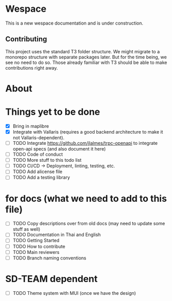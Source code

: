 # Wespace 

This is a new wespace documentation and is under construction.

## Contributing

This project uses the standard T3 folder structure. We might migrate to a monorepo structure with separate packages later. But for the time being, we see no need to do so. Those already familiar with T3 should be able to make contributions right away.

# About 

# Things yet to be done

- [x] Bring in maplibre
- [x] Integrate with Vallaris (requires a good backend architecture to make it not Vallaris-dependent).
- [ ] TODO Integrate https://github.com/jlalmes/trpc-openapi to integrate open-api specs (and also document it here)
- [ ] TODO Code of conduct
- [ ] TODO More stuff to this todo list
- [ ] TODO CI/CD -> Deployment, linting, testing, etc.
- [ ] TODO Add alicense file
- [ ] TODO Add a testing library

# for docs (what we need to add to this file)
- [ ] TODO Copy descriptions over from old docs (may need to update some stuff as well)
- [ ] TODO Documentation in Thai and English
- [ ] TODO Getting Started
- [ ] TODO How to contribute
- [ ] TODO Main reviewers
- [ ] TODO Branch naming conventions

# SD-TEAM dependent
- [ ] TODO Theme system with MUI (once we have the design)